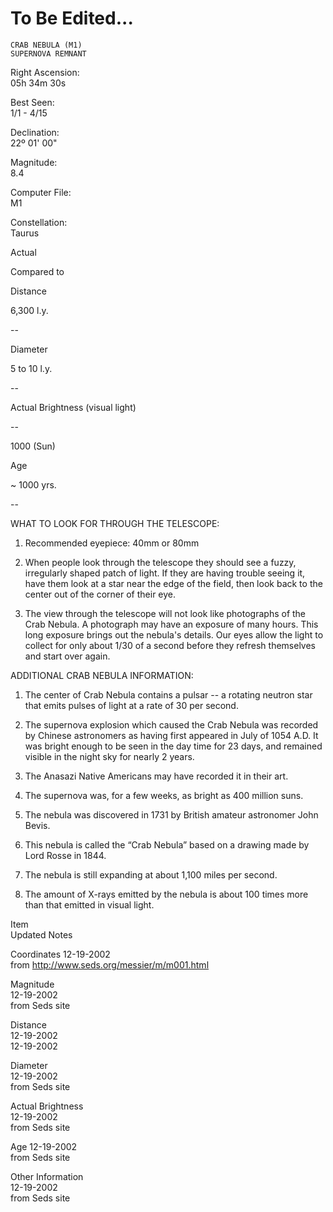 To Be Edited...
===============

	CRAB NEBULA (M1)
	SUPERNOVA REMNANT



Right Ascension:	
05h 34m 30s	
	
Best Seen:	
1/1 - 4/15

Declination:	
22º 01' 00"	
	
Magnitude:	
8.4

	
	
	
	


Computer File:	
M1	
	
Constellation:	
Taurus




	
	
Actual	
	
Compared to 

Distance	
	
6,300 l.y.	
	
--

Diameter	
	
5 to 10 l.y.	
	
--

Actual Brightness (visual light)	
	
--	
	
1000 (Sun)

Age	
	
~ 1000 yrs.	
	
--





WHAT TO LOOK FOR THROUGH THE TELESCOPE:

1.	Recommended eyepiece: 40mm or 80mm

2.	When people look through the telescope they should see a fuzzy, irregularly shaped patch of light.  If they are having trouble seeing it, have them look at a star near the edge of the field, then look back to the center out of the corner of their eye.

3.	The view through the telescope will not look like photographs of the Crab Nebula.  A photograph may have an exposure of many hours.  This long exposure brings out the nebula's details.  Our eyes allow the light to collect for only about 1/30 of a second before they refresh themselves and start over again. 


ADDITIONAL CRAB NEBULA INFORMATION:

1.	The center of Crab Nebula contains a pulsar -- a rotating neutron star that emits pulses of light at a rate of 30 per second.

2.	The supernova explosion which caused the Crab Nebula was recorded by Chinese astronomers as having first appeared in July of 1054 A.D.  It was bright enough to be seen in the day time for 23 days, and remained visible in the night sky for nearly 2 years.

3.	The Anasazi Native Americans may have recorded it in their art.

 
4.	The supernova was, for a few weeks, as bright as 400 million suns.

5.	The nebula was discovered in 1731 by British amateur astronomer John Bevis.

6.	This nebula is called the “Crab Nebula” based on a drawing made by Lord Rosse in 1844.

7.	The nebula is still expanding at about 1,100 miles per second.

8.	The amount of X-rays emitted by the nebula is about 100 times more than that emitted in visual light.





Item	
Updated	
Notes

Coordinates	
12-19-2002	
from http://www.seds.org/messier/m/m001.html

Magnitude	
12-19-2002	
from Seds site

Distance	
12-19-2002	
12-19-2002

Diameter	
12-19-2002	
from Seds site

Actual Brightness	
12-19-2002	
from Seds site

Age	
12-19-2002	
from Seds site

Other Information	
12-19-2002	
from Seds site

	
	



